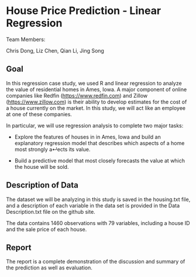 # House Price Prediction - Linear Regression

Team Members:

Chris Dong, Liz Chen, Qian Li, Jing Song

## Goal


In this regression case study, we used R and linear regression to analyze the value of residential homes in Ames, Iowa. 
A major component of online companies like Redfin (https://www.redfin.com) and Zillow (https://www.zillow.com) is their ability to develop estimates for the cost of a house currently on the market. In this study, we will act like an employee at one of these companies. 


In particular, we will use regression analysis to complete two major tasks:


- Explore the features of houses in in Ames, Iowa and build an explanatory regression model that describes which aspects of a home most strongly a↵ects its value.


- Build a predictive model that most closely forecasts the value at which the house will be sold.


## Description of Data


The dataset we will be analyzing in this study is saved in the housing.txt file, and a description of each variable in the data set is provided in the Data Description.txt file on the github site.


The data contains 1460 observations with 79 variables, including a house ID and the sale price of each house.


## Report


The report is a complete demonstration of the discussion and summary of the prediction as well as evaluation.
